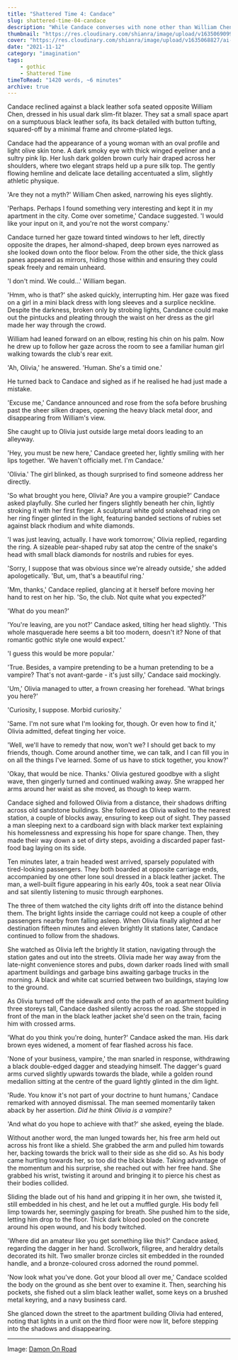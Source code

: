```yaml
---
title: "Shattered Time 4: Candace"
slug: shattered-time-04-candace
description: "While Candace converses with none other than William Chen at Residence, she notices Olivia Merritt amongst the crowd. Catching up to Olivia, Candace introduces herself, and they chat for a moment before Olivia heads home, beginning a curious evening."
thumbnail: "https://res.cloudinary.com/shianra/image/upload/v1635069099/ai-dreams/covers/thumbnails/damon-on-road-ZiTiCE_P_WU-unsplash_prvnea.jpg"
cover: "https://res.cloudinary.com/shianra/image/upload/v1635068827/ai-dreams/covers/damon-on-road-ZiTiCE_P_WU-unsplash-min_blhssi.jpg"
date: "2021-11-12"
category: "imagination"
tags:
    - gothic
    - Shattered Time
timeToRead: "1420 words, ~6 minutes"
archive: true
---
```


Candace reclined against a black leather sofa seated opposite William Chen, dressed in his usual dark slim-fit blazer. They sat a small space apart on a sumptuous black leather sofa, its back detailed with button tufting, squared-off by a minimal frame and chrome-plated legs.

Candace had the appearance of a young woman with an oval profile and light olive skin tone. A dark smoky eye with thick winged eyeliner and a sultry pink lip. Her lush dark golden brown curly hair draped across her shoulders, where two elegant straps held up a pure silk top. The gently flowing hemline and delicate lace detailing accentuated a slim, slightly athletic physique.

'Are they not a myth?' William Chen asked, narrowing his eyes slightly.

'Perhaps. Perhaps I found something very interesting and kept it in my apartment in the city. Come over sometime,' Candace suggested. 'I would like your input on it, and you're not the worst company.'

Candace turned her gaze toward tinted windows to her left, directly opposite the drapes, her almond-shaped, deep brown eyes narrowed as she looked down onto the floor below. From the other side, the thick glass panes appeared as mirrors, hiding those within and ensuring they could speak freely and remain unheard.

'I don't mind. We could...' William began.

'Hmm, who is that?' she asked quickly, interrupting him. Her gaze was fixed on a girl in a mini black dress with long sleeves and a surplice neckline. Despite the darkness, broken only by strobing lights, Candance could make out the pintucks and pleating through the waist on her dress as the girl made her way through the crowd.

William had leaned forward on an elbow, resting his chin on his palm. Now he drew up to follow her gaze across the room to see a familiar human girl walking towards the club's rear exit.

'Ah, Olivia,' he answered. 'Human. She's a timid one.'

He turned back to Candace and sighed as if he realised he had just made a mistake.

'Excuse me,' Candance announced and rose from the sofa before brushing past the sheer silken drapes, opening the heavy black metal door, and disappearing from William's view.

She caught up to Olivia just outside large metal doors leading to an alleyway.

'Hey, you must be new here,' Candace greeted her, lightly smiling with her lips together. 'We haven't officially met. I'm Candace.'

'Olivia.' The girl blinked, as though surprised to find someone address her directly.

'So what brought you here, Olivia? Are you a vampire groupie?' Candace asked playfully. She curled her fingers slightly beneath her chin, lightly stroking it with her first finger. A sculptural white gold snakehead ring on her ring finger glinted in the light, featuring banded sections of rubies set against black rhodium and white diamonds.

'I was just leaving, actually. I have work tomorrow,' Olivia replied, regarding the ring. A sizeable pear-shaped ruby sat atop the centre of the snake's head with small black diamonds for nostrils and rubies for eyes.

'Sorry, I suppose that was obvious since we're already outside,' she added apologetically. 'But, um, that's a beautiful ring.'

'Mm, thanks,' Candace replied, glancing at it herself before moving her hand to rest on her hip. 'So, the club. Not quite what you expected?'

'What do you mean?'

'You're leaving, are you not?' Candace asked, tilting her head slightly. 'This whole masquerade here seems a bit too modern, doesn't it? None of that romantic gothic style one would expect.'

'I guess this would be more popular.'

'True. Besides, a vampire pretending to be a human pretending to be a vampire? That's not avant-garde - it's just silly,' Candace said mockingly.

'Um,' Olivia managed to utter, a frown creasing her forehead. 'What brings you here?'

'Curiosity, I suppose. Morbid curiosity.'

'Same. I'm not sure what I'm looking for, though. Or even how to find it,' Olivia admitted, defeat tinging her voice.

'Well, we'll have to remedy that now, won't we? I should get back to my friends, though. Come around another time, we can talk, and I can fill you in on all the things I've learned. Some of us have to stick together, you know?'

'Okay, that would be nice. Thanks.' Olivia gestured goodbye with a slight wave, then gingerly turned and continued walking away. She wrapped her arms around her waist as she moved, as though to keep warm.

Candace sighed and followed Olivia from a distance, their shadows drifting across old sandstone buildings. She followed as Olivia walked to the nearest station, a couple of blocks away, ensuring to keep out of sight. They passed a man sleeping next to a cardboard sign with black marker text explaining his homelessness and expressing his hope for spare change. Then, they made their way down a set of dirty steps, avoiding a discarded paper fast-food bag laying on its side.

Ten minutes later, a train headed west arrived, sparsely populated with tired-looking passengers. They both boarded at opposite carriage ends, accompanied by one other lone soul dressed in a black leather jacket. The man, a well-built figure appearing in his early 40s, took a seat near Olivia and sat silently listening to music through earphones.

The three of them watched the city lights drift off into the distance behind them. The bright lights inside the carriage could not keep a couple of other passengers nearby from falling asleep. When Olivia finally alighted at her destination fifteen minutes and eleven brightly lit stations later, Candace continued to follow from the shadows.

She watched as Olivia left the brightly lit station, navigating through the station gates and out into the streets. Olivia made her way away from the late-night convenience stores and pubs, down darker roads lined with small apartment buildings and garbage bins awaiting garbage trucks in the morning. A black and white cat scurried between two buildings, staying low to the ground.

As Olivia turned off the sidewalk and onto the path of an apartment building three storeys tall, Candace dashed silently across the road. She stopped in front of the man in the black leather jacket she'd seen on the train, facing him with crossed arms.

'What do you think you're doing, hunter?' Candace asked the man. His dark brown eyes widened, a moment of fear flashed across his face.

'None of your business, vampire,' the man snarled in response, withdrawing a black double-edged dagger and steadying himself. The dagger's guard arms curved slightly upwards towards the blade, while a golden round medallion sitting at the centre of the guard lightly glinted in the dim light.

'Rude. You know it's not part of your doctrine to hunt humans,' Candace remarked with annoyed dismissal. The man seemed momentarily taken aback by her assertion. *Did he think Olivia is a vampire?*

'And what do you hope to achieve with that?' she asked, eyeing the blade.

Without another word, the man lunged towards her, his free arm held out across his front like a shield. She grabbed the arm and pulled him towards her, backing towards the brick wall to their side as she did so. As his body came hurtling towards her, so too did the black blade. Taking advantage of the momentum and his surprise, she reached out with her free hand. She grabbed his wrist, twisting it around and bringing it to pierce his chest as their bodies collided.

Sliding the blade out of his hand and gripping it in her own, she twisted it, still embedded in his chest, and he let out a muffled gurgle. His body fell limp towards her, seemingly gasping for breath. She pushed him to the side, letting him drop to the floor. Thick dark blood pooled on the concrete around his open wound, and his body twitched.

'Where did an amateur like you get something like this?' Candace asked, regarding the dagger in her hand. Scrollwork, filigree, and heraldry details decorated its hilt. Two smaller bronze circles sit embedded in the rounded handle, and a bronze-coloured cross adorned the round pommel.

'Now look what you've done. Got your blood all over me,' Candace scolded the body on the ground as she bent over to examine it. Then, searching his pockets, she fished out a slim black leather wallet, some keys on a brushed metal keyring, and a navy business card.

She glanced down the street to the apartment building Olivia had entered, noting that lights in a unit on the third floor were now lit, before stepping into the shadows and disappearing.

---

Image: <a href="https://unsplash.com/photos/ZiTiCE_P_WU" rel="noopener" target="_blank">Damon On Road</a>